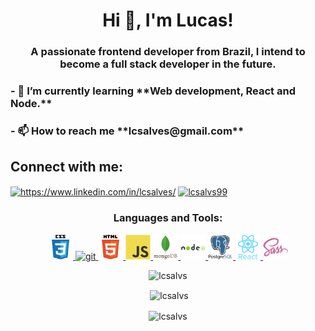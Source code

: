 <h1 align="center">Hi 👋, I'm Lucas!</h1>
<h3 align="center">A passionate frontend developer from Brazil, I intend to become a full stack developer in the future.</h3>


<h3> - 🌱 I’m currently learning **Web development, React and Node.** </h3>

<h3> - 📫 How to reach me **lcsalves@gmail.com** </h3>

<h2 align="left">Connect with me:</h2>
<p align="left">
<a href="https://www.linkedin.com/in/lcsalves/" target="blank"><img align="center" src="https://raw.githubusercontent.com/rahuldkjain/github-profile-readme-generator/master/src/images/icons/Social/linked-in-alt.svg" alt="https://www.linkedin.com/in/lcsalves/" height="30" width="40" /></a>
<a href="https://instagram.com/lcsalvs99" target="blank"><img align="center" src="https://raw.githubusercontent.com/rahuldkjain/github-profile-readme-generator/master/src/images/icons/Social/instagram.svg" alt="lcsalvs99" height="30" width="40" /></a>
</p>

<h3 align="center">Languages and Tools:</h3>
<p align="center"> <a href="https://www.w3schools.com/css/" target="_blank" rel="noreferrer"> <img src="https://raw.githubusercontent.com/devicons/devicon/master/icons/css3/css3-original-wordmark.svg" alt="css3" width="40" height="40"/> </a> <a href="https://git-scm.com/" target="_blank" rel="noreferrer"> <img src="https://www.vectorlogo.zone/logos/git-scm/git-scm-icon.svg" alt="git" width="40" height="40"/> </a> <a href="https://www.w3.org/html/" target="_blank" rel="noreferrer"> <img src="https://raw.githubusercontent.com/devicons/devicon/master/icons/html5/html5-original-wordmark.svg" alt="html5" width="40" height="40"/> </a> <a href="https://developer.mozilla.org/en-US/docs/Web/JavaScript" target="_blank" rel="noreferrer"> <img src="https://raw.githubusercontent.com/devicons/devicon/master/icons/javascript/javascript-original.svg" alt="javascript" width="40" height="40"/> </a> <a href="https://www.mongodb.com/" target="_blank" rel="noreferrer"> <img src="https://raw.githubusercontent.com/devicons/devicon/master/icons/mongodb/mongodb-original-wordmark.svg" alt="mongodb" width="40" height="40"/> </a> <a href="https://nodejs.org" target="_blank" rel="noreferrer"> <img src="https://raw.githubusercontent.com/devicons/devicon/master/icons/nodejs/nodejs-original-wordmark.svg" alt="nodejs" width="40" height="40"/> </a> <a href="https://www.postgresql.org" target="_blank" rel="noreferrer"> <img src="https://raw.githubusercontent.com/devicons/devicon/master/icons/postgresql/postgresql-original-wordmark.svg" alt="postgresql" width="40" height="40"/> </a> <a href="https://reactjs.org/" target="_blank" rel="noreferrer"> <img src="https://raw.githubusercontent.com/devicons/devicon/master/icons/react/react-original-wordmark.svg" alt="react" width="40" height="40"/> </a> <a href="https://sass-lang.com" target="_blank" rel="noreferrer"> <img src="https://raw.githubusercontent.com/devicons/devicon/master/icons/sass/sass-original.svg" alt="sass" width="40" height="40"/> </a> </p>

<p align="center"><img src="https://github-readme-stats.vercel.app/api/top-langs?username=lcsalvs&show_icons=true&locale=en&layout=compact" alt="lcsalvs" /></p>

<p align="center">&nbsp;<img align="center" src="https://github-readme-stats.vercel.app/api?username=lcsalvs&show_icons=true&locale=en" alt="lcsalvs" /></p>

<p align="center"><img align="center" src="https://github-readme-streak-stats.herokuapp.com/?user=lcsalvs&" alt="lcsalvs" /></p>
